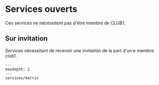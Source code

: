 Services ouverts
================

Ces services ne nécessitent pas d'être membre de CLUB1.

Sur invitation
--------------

Services nécessitant de recevoir une invitation de la part d'un·e membre club1.

```{toctree}
---
maxdepth: 2
---
services/matrix
```
